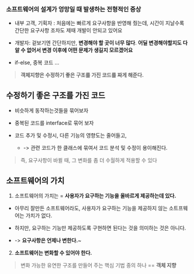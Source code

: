 
### 소프트웨어의 설계가 엉망일 때 발생하는 전형적인 증상

- 내부 고객, 기획자 : 처음에는 빠르게 요구사항을 반영해 줬는데, 시간이 지날수록 간단한 요구사항 조차도 제때 개발이 안되고 있어요
- 개발자: 겉보기엔 간단하지만, **변경해야 할 곳이 너무 많다**. **어딜 변경해야할지도 다 알 수 없어서 변경 이후에 어떤 문제가 생길지 모르겠어요**

- if-else, 중복 코드 ...

> **객체지향은 수정하기 좋은 구조를 가진 코드를 짜게 해준다.**


## 수정하기 좋은 구조를 가진 코드

- 비슷하게 동작하는것들을 묶어보자
- 중복된 코드를 interface로 묶어 보자 

- 코드 추가 및 수정시, 다른 기능의 영향도는 줄어들고, 
  - -> 관련 코드가 한 클래스에 묶여서 코드 분석 및 수정이 용이해진다.

> 즉, 요구사항이 바뀔 때, 그 변화를 좀 더 수월하게 적용할 수 있다

## 소프트웨어의 가치

1. 소프트웨어의 가치는 = **사용자가 요구하는 기능을 올바르게 제공하는데 있다.**
- 아무리 잘만든 소프트웨어라도, 사용자가 요구하는 기능을 제공하지 않는 소트프웨어는 가치가 없다.

- 하지만, 요구하는 기능만 제공하도록 구현하면 된다는 것을 의미하는 것은 아니다.
- -> **요구사항은 언제나 변한다.**~
2. **소프트웨어는 변화할 수 있어야 한다.**


> 변화 가능한 유연한 구조를 만들어 주는 핵심 기법 중의 하나 == **객체 지향**






